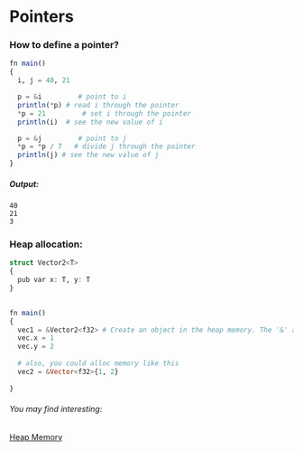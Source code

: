 # Pointers

### How to define a pointer?
```julia
fn main() 
{
  i, j = 40, 21

  p = &i         # point to i
  println(*p) # read i through the pointer
  *p = 21         # set i through the pointer
  println(i)  # see the new value of i

  p = &j         # point to j
  *p = *p / 7   # divide j through the pointer
  println(j) # see the new value of j
}
```

##### Output:
```
40
21
3
```

### Heap allocation:
```julia
struct Vector2<T> 
{
  pub var x: T, y: T
}
  

fn main() 
{
  vec1 = &Vector2<f32> # Create an object in the heap memory. The '&' allows this.
  vec.x = 1
  vec.y = 2
  
  # also, you could alloc memory like this
  vec2 = &Vector<f32>{1, 2}
  
}
```
###### You may find interesting: 
[Heap Memory](https://en.wikipedia.org/wiki/Memory_management#HEAP)
